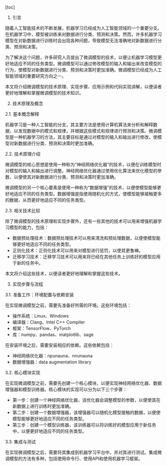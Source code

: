 
[toc]                    
                
                
1. 引言

随着人工智能技术的不断发展，机器学习已经成为人工智能领域的一个重要分支。在机器学习中，模型被训练来对数据进行分类、预测和决策。然而，许多机器学习模型在对新数据进行训练时会出现各种问题，导致模型无法准确地对新数据进行分类、预测和决策。

为了解决这个问题，许多研究人员提出了微调模型的技术，以便让机器学习模型更好地适应不同的任务类型。微调模型可以通过修改模型的输入和输出来改变模型的行为，使模型对新数据进行分类、预测和决策时更加准确。微调模型已经成为人工智能领域的重要研究方向之一。

本文将介绍微调模型的技术原理、实现步骤、应用示例和代码实现讲解，以便读者更好地理解和掌握微调模型的技术知识。

2. 技术原理及概念

2.1. 基本概念解释

机器学习是一种人工智能的分支，其主要方法是使用计算机算法来分析和解释数据，以发现数据中的模式和规律，并根据这些模式和规律进行预测和决策。微调模型是一种机器学习的方法，其主要目标是通过对模型的输入和输出进行修改，使模型对新数据进行分类、预测和决策时更加准确。

2.2. 技术原理介绍

微调模型的核心思想是使用一种称为“神经网络优化器”的技术，以便在训练模型时对模型的输入和输出进行调整。神经网络优化器通过使用优化算法来优化模型的参数，以便使其对新数据进行分类、预测和决策时更加准确。

微调模型的另一个核心要素是使用一种称为“数据增强”的技术，以便使模型能够更好地适应不同的任务类型。数据增强是指使用随机化的方式，使模型能够接触更多的数据，从而更好地适应不同的任务类型。

2.3. 相关技术比较

除了微调模型的技术原理和实现步骤外，还有一些其他的技术可以用来增强机器学习模型的能力，包括：

- 数据预处理技术：数据预处理技术可以用来清洗和预处理数据，以便使模型能够更好地适应不同的任务类型。
- 正则化技术：正则化技术可以用来对模型进行惩罚，以使其更鲁棒。
- 迁移学习技术：迁移学习技术可以用来将已经在其他任务上训练好的模型应用于新的任务中。

本文将介绍这些技术，以便读者更好地理解和掌握这些技术。

3. 实现步骤与流程

3.1. 准备工作：环境配置与依赖安装

在实现微调模型之前，需要先准备好所需的环境。这些环境包括：

- 操作系统：Linux、Windows
- 编译器：Clang、Intel C++ Compiler
- 框架：TensorFlow、PyTorch
- 库：numpy、pandas、matplotlib、sage

在安装环境之后，需要安装相应的依赖。这些依赖包括：

- 神经网络优化器：npunauna、nnunauna
- 数据增强器：data augmentation library

3.2. 核心模块实现

在实现微调模型之前，需要先创建一个核心模块，以便实现神经网络优化器、数据增强器和模型训练器。核心模块的实现可以分为以下三个步骤：

- 第一步：创建一个神经网络优化器，该优化器会调整模型的参数，以便使其在新数据上进行训练时更加准确。
- 第二步：创建一个数据增强器，该增强器可以随机化模型接触的数据，以便使模型能够更好地适应不同的任务类型。
- 第三步：创建一个模型训练器，该训练器可以将训练好的模型应用于新任务中，以便更好地适应不同的任务类型。

3.3. 集成与测试

在实现微调模型之后，需要将其集成到机器学习平台中，并对其进行测试。集成微调模型的方法有多种，包括使用命令行、使用API和使用机器学习框架。

